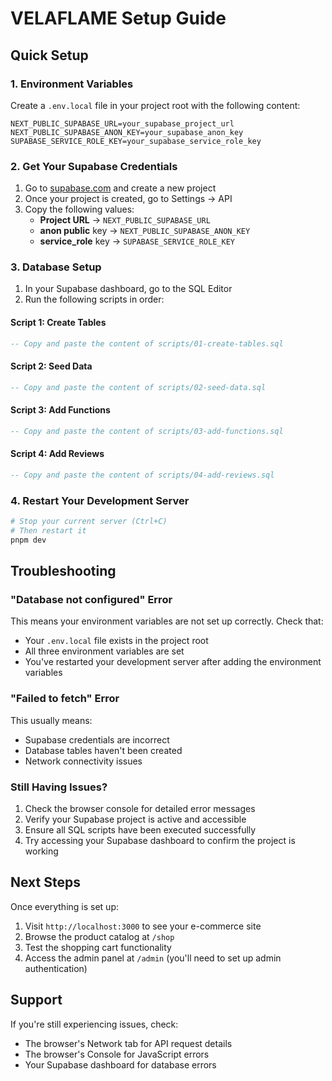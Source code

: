 # VELAFLAME Setup Guide

## Quick Setup

### 1. Environment Variables

Create a `.env.local` file in your project root with the following content:

```env
NEXT_PUBLIC_SUPABASE_URL=your_supabase_project_url
NEXT_PUBLIC_SUPABASE_ANON_KEY=your_supabase_anon_key
SUPABASE_SERVICE_ROLE_KEY=your_supabase_service_role_key
```

### 2. Get Your Supabase Credentials

1. Go to [supabase.com](https://supabase.com) and create a new project
2. Once your project is created, go to Settings → API
3. Copy the following values:
   - **Project URL** → `NEXT_PUBLIC_SUPABASE_URL`
   - **anon public** key → `NEXT_PUBLIC_SUPABASE_ANON_KEY`
   - **service_role** key → `SUPABASE_SERVICE_ROLE_KEY`

### 3. Database Setup

1. In your Supabase dashboard, go to the SQL Editor
2. Run the following scripts in order:

#### Script 1: Create Tables
```sql
-- Copy and paste the content of scripts/01-create-tables.sql
```

#### Script 2: Seed Data
```sql
-- Copy and paste the content of scripts/02-seed-data.sql
```

#### Script 3: Add Functions
```sql
-- Copy and paste the content of scripts/03-add-functions.sql
```

#### Script 4: Add Reviews
```sql
-- Copy and paste the content of scripts/04-add-reviews.sql
```

### 4. Restart Your Development Server

```bash
# Stop your current server (Ctrl+C)
# Then restart it
pnpm dev
```

## Troubleshooting

### "Database not configured" Error
This means your environment variables are not set up correctly. Check that:
- Your `.env.local` file exists in the project root
- All three environment variables are set
- You've restarted your development server after adding the environment variables

### "Failed to fetch" Error
This usually means:
- Supabase credentials are incorrect
- Database tables haven't been created
- Network connectivity issues

### Still Having Issues?
1. Check the browser console for detailed error messages
2. Verify your Supabase project is active and accessible
3. Ensure all SQL scripts have been executed successfully
4. Try accessing your Supabase dashboard to confirm the project is working

## Next Steps

Once everything is set up:
1. Visit `http://localhost:3000` to see your e-commerce site
2. Browse the product catalog at `/shop`
3. Test the shopping cart functionality
4. Access the admin panel at `/admin` (you'll need to set up admin authentication)

## Support

If you're still experiencing issues, check:
- The browser's Network tab for API request details
- The browser's Console for JavaScript errors
- Your Supabase dashboard for database errors 